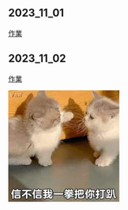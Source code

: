 ## 2023_11_01
[作業](https://github.com/cute511131/11209-python/tree/main/2023.11.01hw)

## 2023_11_02
[作業](https://github.com/cute511131/11209-python/tree/main/2023.11.02hw)

![打架貓](下載.jpg)